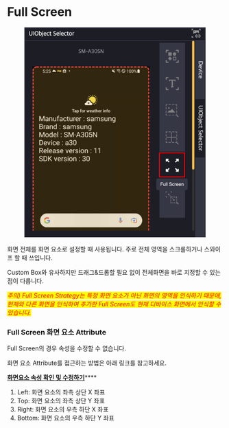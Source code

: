 # Full Screen

<figure><img src="../.gitbook/assets/image (48).png" alt=""><figcaption></figcaption></figure>

화면 전체를 화면 요소로 설정할 때 사용됩니다. 주로 전체 영역을 스크롤하거나 스와이프 할 때 쓰입니다.

Custom Box와 유사하지만 드래그&드롭할 필요 없이 전체화면을 바로 지정할 수 있는 점이 다릅니다.

_<mark style="color:red;">주의) Full Screen Strategy는 특정 화면 요소가 아닌 화면의 영역을 인식하기 때문에, 현재와 다른 화면을 인식하여 추가한 Full Screen도 현재 디바이스 화면에서 인식할 수 있습니다.</mark>_

_<mark style="color:red;"></mark>_

### Full Screen 화면 요소 Attribute&#x20;

Full Screen의 경우 속성을 수정할 수 없습니다.&#x20;

화면 요소 Attribute를 접근하는 방법은 아래 링크를 참고하세요.

[**화면요소 속성 확인 및 수정하기**](../scenario-make-n-go/undefined-4.md#undefined-1)****

1. Left: 화면 요소의 좌측 상단 X 좌표
2. Top: 화면 요소의 좌측 상단 Y 좌표
3. Right: 화면 요소의 우측 하단 X 좌표
4. Bottom: 화면 요소의 우측 하단 Y 좌표 _<mark style="color:red;"></mark>_&#x20;

<figure><img src="../.gitbook/assets/스크린샷 2022-09-26 오후 5.59.30.png" alt=""><figcaption></figcaption></figure>

